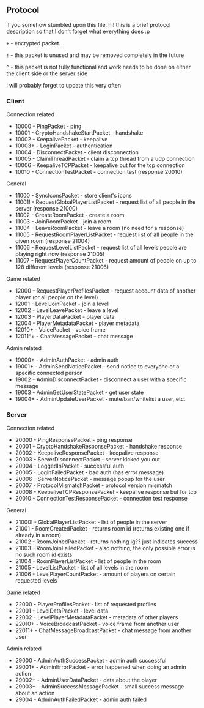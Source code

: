 ## Protocol

if you somehow stumbled upon this file, hi! this is a brief protocol description so that I don't forget what everything does :p

`+` - encrypted packet.

`!` - this packet is unused and may be removed completely in the future

`^` - this packet is not fully functional and work needs to be done on either the client side or the server side

i will probably forget to update this very often

### Client

Connection related

* 10000 - PingPacket - ping
* 10001 - CryptoHandshakeStartPacket - handshake
* 10002 - KeepalivePacket - keepalive
* 10003+ - LoginPacket - authentication
* 10004 - DisconnectPacket - client disconnection
* 10005 - ClaimThreadPacket - claim a tcp thread from a udp connection
* 10006 - KeepaliveTCPPacket - keepalive but for the tcp connection
* 10010 - ConnectionTestPacket - connection test (response 20010)

General

* 11000 - SyncIconsPacket - store client's icons
* 11001! - RequestGlobalPlayerListPacket - request list of all people in the server (response 21000)
* 11002 - CreateRoomPacket - create a room
* 11003 - JoinRoomPacket - join a room
* 11004 - LeaveRoomPacket - leave a room (no need for a response)
* 11005 - RequestRoomPlayerListPacket - request list of all people in the given room (response 21004)
* 11006 - RequestLevelListPacket - request list of all levels people are playing right now (response 21005)
* 11007 - RequestPlayerCountPacket - request amount of people on up to 128 different levels (response 21006)

Game related

* 12000 - RequestPlayerProfilesPacket - request account data of another player (or all people on the level)
* 12001 - LevelJoinPacket - join a level
* 12002 - LevelLeavePacket - leave a level
* 12003 - PlayerDataPacket - player data
* 12004 - PlayerMetadataPacket - player metadata
* 12010+ - VoicePacket - voice frame
* 12011^+ - ChatMessagePacket - chat message

Admin related

* 19000+ - AdminAuthPacket - admin auth
* 19001+ - AdminSendNoticePacket - send notice to everyone or a specific connected person
* 19002 - AdminDisconnectPacket - disconnect a user with a specific message
* 19003 - AdminGetUserStatePacket - get user state
* 19004+ - AdminUpdateUserPacket - mute/ban/whitelist a user, etc.

### Server

Connection related

* 20000 - PingResponsePacket - ping response
* 20001 - CryptoHandshakeResponsePacket - handshake response
* 20002 - KeepaliveResponsePacket - keepalive response
* 20003 - ServerDisconnectPacket - server kicked you out
* 20004 - LoggedInPacket - successful auth
* 20005 - LoginFailedPacket - bad auth (has error message)
* 20006 - ServerNoticePacket - message popup for the user
* 20007 - ProtocolMismatchPacket - protocol version mismatch
* 20008 - KeepaliveTCPResponsePacket - keepalive response but for tcp
* 20010 - ConnectionTestResponsePacket - connection test response

General

* 21000! - GlobalPlayerListPacket - list of people in the server
* 21001 - RoomCreatedPacket - returns room id (returns existing one if already in a room)
* 21002 - RoomJoinedPacket - returns nothing ig?? just indicates success
* 21003 - RoomJoinFailedPacket - also nothing, the only possible error is no such room id exists
* 21004 - RoomPlayerListPacket - list of people in the room
* 21005 - LevelListPacket - list of all levels in the room
* 21006 - LevelPlayerCountPacket - amount of players on certain requested levels

Game related

* 22000 - PlayerProfilesPacket - list of requested profiles
* 22001 - LevelDataPacket - level data
* 22002 - LevelPlayerMetadataPacket - metadata of other players
* 22010+ - VoiceBroadcastPacket - voice frame from another user
* 22011+ - ChatMessageBroadcastPacket - chat message from another user

Admin related

* 29000 - AdminAuthSuccessPacket - admin auth successful
* 29001+ - AdminErrorPacket - error happened when doing an admin action
* 29002+ - AdminUserDataPacket - data about the player
* 29003+ - AdminSuccessMessagePacket - small success message about an action
* 29004 - AdminAuthFailedPacket - admin auth failed
